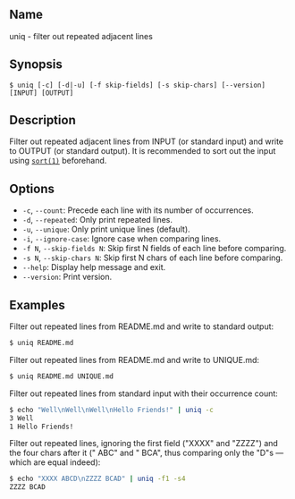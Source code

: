 ## Name

uniq - filter out repeated adjacent lines

## Synopsis

```**sh
$ uniq [-c] [-d|-u] [-f skip-fields] [-s skip-chars] [--version] [INPUT] [OUTPUT]
```

## Description

Filter out repeated adjacent lines from INPUT (or standard input) and write to OUTPUT (or standard output). It is recommended to sort out the input using [`sort(1)`](help://man/1/sort) beforehand.

## Options

-   `-c`, `--count`: Precede each line with its number of occurrences.
-   `-d`, `--repeated`: Only print repeated lines.
-   `-u`, `--unique`: Only print unique lines (default).
-   `-i`, `--ignore-case`: Ignore case when comparing lines.
-   `-f N`, `--skip-fields N`: Skip first N fields of each line before comparing.
-   `-s N`, `--skip-chars N`: Skip first N chars of each line before comparing.
-   `--help`: Display help message and exit.
-   `--version`: Print version.

## Examples

Filter out repeated lines from README.md and write to standard output:

```sh
$ uniq README.md
```

Filter out repeated lines from README.md and write to UNIQUE.md:

```sh
$ uniq README.md UNIQUE.md
```

Filter out repeated lines from standard input with their occurrence count:

```sh
$ echo "Well\nWell\nWell\nHello Friends!" | uniq -c
3 Well
1 Hello Friends!
```

Filter out repeated lines, ignoring the first field ("XXXX" and "ZZZZ") and the four chars after it (" ABC" and " BCA", thus comparing only the "D"s — which are equal indeed):

```sh
$ echo "XXXX ABCD\nZZZZ BCAD" | uniq -f1 -s4
ZZZZ BCAD
```
